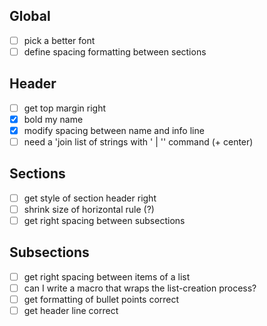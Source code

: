 Global
------
- [ ] pick a better font
- [ ] define spacing formatting between sections

Header
------
- [ ] get top margin right
- [x] bold my name
- [x] modify spacing between name and info line
- [ ] need a 'join list of strings with ' | '' command (+ center)

Sections
--------
- [ ] get style of section header right
- [ ] shrink size of horizontal rule (?)
- [ ] get right spacing between subsections

Subsections
-----------
- [ ] get right spacing between items of a list
- [ ] can I write a macro that wraps the list-creation process?
- [ ] get formatting of bullet points correct
- [ ] get header line correct

